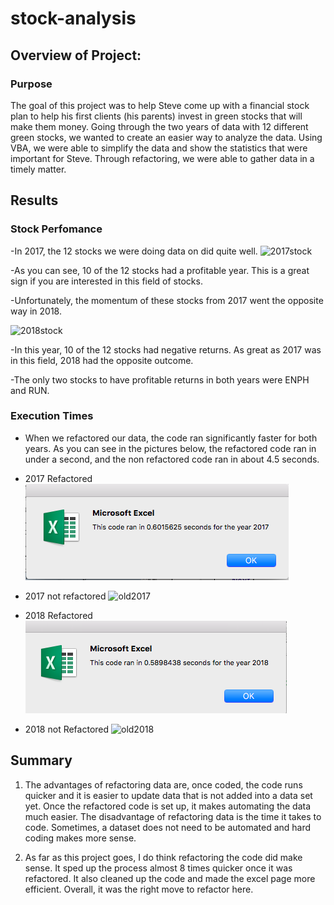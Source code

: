 # stock-analysis

## Overview of Project:
### Purpose
The goal of this project was to help Steve come up with a financial stock plan to help his first clients (his parents) invest in green stocks that will make them money. Going through the two years of data with 12 different green stocks, we wanted to create an easier way to analyze the data. Using VBA, we were able to simplify the data and show the statistics that were important for Steve. Through refactoring, we were able to gather data in a timely matter.



## Results
### Stock Perfomance
-In 2017, the 12 stocks we were doing data on did quite well. 
![2017stock](Resources/2017stock.png)

-As you can see, 10 of the 12 stocks had a profitable year. This is a great sign if you are interested in this field of stocks.


-Unfortunately, the momentum of these stocks from 2017 went the opposite way in 2018.

![2018stock](Resources/2018stock.png)

-In this year, 10 of the 12 stocks had negative returns. As great as 2017 was in this field, 2018 had the opposite outcome.

-The only two stocks to have profitable returns in both years were ENPH and RUN.

### Execution Times
- When we refactored our data, the code ran significantly faster for both years. As you can see in the pictures below, the refactored code ran in under a second, and the non refactored code ran in about 4.5 seconds.

- 2017 Refactored ![VBA_Challenge_2017](Resources/VBA_Challenge_2017.png)
- 2017 not refactored ![old2017](/Users/JSTEINY/Desktop/Bootcamp/stock-analysis/old2017.png)

- 2018 Refactored ![VBA_Challenge_2018](Resources/VBA_Challenge_2018.png)
- 2018 not Refactored ![old2018](/Users/JSTEINY/Desktop/Bootcamp/stock-analysis/old2018.png)



   



## Summary

1. The advantages of refactoring data are, once coded, the code runs quicker and it is easier to update data that is not added into a data set yet. Once the refactored code is set up, it makes automating the data much easier. The disadvantage of refactoring data is the time it takes to code. Sometimes, a dataset does not need to be automated and hard coding makes more sense.

2. As far as this project goes, I do think refactoring the code did make sense. It sped up the process almost 8 times quicker once it was refactored. It also cleaned up the code and made the excel page more efficient. Overall, it was the right move to refactor here.
